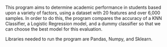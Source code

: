 This program aims to determine academic performance in students based upon a variety of factors, using a dataset with 20 features and over 6,000 samples.
In order to do this, the program compares the accuracy of a KNN Classifier, a Logistic Regression model, and a dummy classifier so that we can choose
the best model for this evaluation.

Libraries needed to run the program are Pandas, Numpy, and Sklearn.
